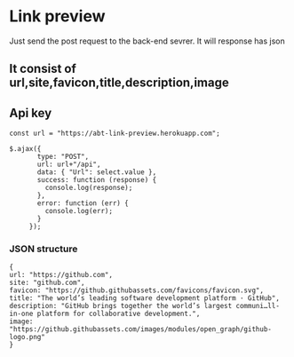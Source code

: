 # Link preview 

Just send the post request to the back-end sevrer. It will
 response has json 
 <br>
 ## It consist of url,site,favicon,title,description,image

 ## Api key
 
 `const url = "https://abt-link-preview.herokuapp.com";`


 ``` 
 $.ajax({
        type: "POST",
        url: url+"/api",
        data: { "Url": select.value },
        success: function (response) {
          console.log(response);
        },
        error: function (err) {
          console.log(err);
        }
      });
 ```

### JSON structure 
```
{
url: "https://github.com", 
site: "github.com", 
favicon: "https://github.githubassets.com/favicons/favicon.svg",
title: "The world’s leading software development platform · GitHub", 
description: "GitHub brings together the world’s largest communi…ll-in-one platform for collaborative development.",
image: "https://github.githubassets.com/images/modules/open_graph/github-logo.png"
}
```
